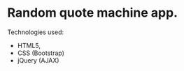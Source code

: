 # Random quote machine app.

  Technologies used:  
  - HTML5,
  - CSS (Bootstrap)  
  - jQuery (AJAX)   
